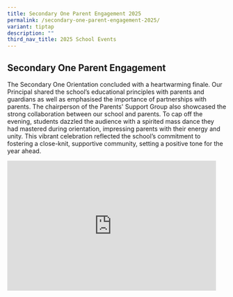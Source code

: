 ```yaml
---
title: Secondary One Parent Engagement 2025
permalink: /secondary-one-parent-engagement-2025/
variant: tiptap
description: ""
third_nav_title: 2025 School Events
---
```

<h2><strong>Secondary One Parent Engagement</strong></h2>
<p>The Secondary One Orientation concluded with a heartwarming finale. Our
Principal shared the school’s educational principles with parents and guardians
as well as emphasised the importance of partnerships with parents. The
chairperson of the Parents' Support Group also showcased the strong collaboration
between our school and parents. To cap off the evening, students dazzled
the audience with a spirited mass dance they had mastered during orientation,
impressing parents with their energy and unity. This vibrant celebration
reflected the school’s commitment to fostering a close-knit, supportive
community, setting a positive tone for the year ahead.</p>
<div class="iframe-wrapper">
<iframe height="299" width="480" allowfullscreen="true" frameborder="0" src="https://docs.google.com/presentation/d/e/2PACX-1vTVOwNifzYmv8J7Z2bofQm-2WUDVu0F7TKFBm97Vb8mRzi53hoAj5bTZlFtoQDi0BgncX7oMUYVL6Pj/embed?start=true&amp;loop=true&amp;delayms=3000"></iframe>
</div>
<p></p>